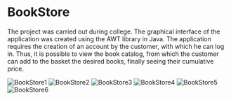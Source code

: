 # BookStore


The project was carried out during college. The graphical interface of the application was created using the AWT library in Java.
The application requires the creation of an account by the customer, with which he can log in. Thus, it is possible to view the book catalog, from which the customer can add to the basket the desired books, finally seeing their cumulative price.

![BookStore1](https://user-images.githubusercontent.com/80470834/111352206-9ea3a400-868c-11eb-91c6-5d7bdc8a6b0c.png)
![BookStore2](https://user-images.githubusercontent.com/80470834/111352213-9fd4d100-868c-11eb-963f-855260168904.png)
![BookStore3](https://user-images.githubusercontent.com/80470834/111352219-a105fe00-868c-11eb-8ae3-e2eaa8d52f62.png)
![BookStore4](https://user-images.githubusercontent.com/80470834/111352225-a2372b00-868c-11eb-82b7-426bcb39b437.png)
![BookStore5](https://user-images.githubusercontent.com/80470834/111352235-a3685800-868c-11eb-85bd-4c558eab835a.png)
![BookStore6](https://user-images.githubusercontent.com/80470834/111352240-a4998500-868c-11eb-93c2-35107aa0da9a.png)
